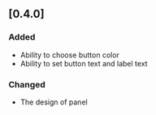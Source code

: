 ## [0.4.0]

### Added

- Ability to choose button color
- Ability to set button text and label text

### Changed

- The design of panel
